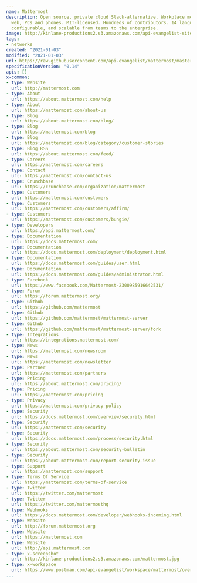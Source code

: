 ```yaml
---
name: Mattermost
description: Open source, private cloud Slack-alternative, Workplace messaging for
  web, PCs and phones. MIT-licensed. Hundreds of contributors. 14 languages. Secure,
  configurable, and scalable from teams to the enterprise.
image: http://kinlane-productions2.s3.amazonaws.com/api-evangelist-site/company/logos/mattermost-logo.png
tags:
- networks
created: "2021-01-03"
modified: "2021-01-03"
url: https://raw.githubusercontent.com/api-evangelist/mattermost/master/apis.json
specificationVersion: "0.14"
apis: []
x-common:
- type: Website
  url: http://mattermost.com
- type: About
  url: https://about.mattermost.com/help
- type: About
  url: https://mattermost.com/about-us
- type: Blog
  url: https://about.mattermost.com/blog/
- type: Blog
  url: https://mattermost.com/blog
- type: Blog
  url: https://mattermost.com/blog/category/customer-stories
- type: Blog RSS
  url: https://about.mattermost.com/feed/
- type: Careers
  url: https://mattermost.com/careers
- type: Contact
  url: https://mattermost.com/contact-us
- type: Crunchbase
  url: https://crunchbase.com/organization/mattermost
- type: Customers
  url: https://mattermost.com/customers
- type: Customers
  url: https://mattermost.com/customers/affirm/
- type: Customers
  url: https://mattermost.com/customers/bungie/
- type: Developers
  url: https://api.mattermost.com/
- type: Documentation
  url: https://docs.mattermost.com/
- type: Documentation
  url: https://docs.mattermost.com/deployment/deployment.html
- type: Documentation
  url: https://docs.mattermost.com/guides/user.html
- type: Documentation
  url: https://docs.mattermost.com/guides/administrator.html
- type: Facebook
  url: https://www.facebook.com/Mattermost-2300985916642531/
- type: Forum
  url: https://forum.mattermost.org/
- type: Github
  url: https://github.com/mattermost
- type: Github
  url: https://github.com/mattermost/mattermost-server
- type: Github
  url: https://github.com/mattermost/mattermost-server/fork
- type: Integrations
  url: https://integrations.mattermost.com/
- type: News
  url: https://mattermost.com/newsroom
- type: News
  url: https://mattermost.com/newsletter
- type: Partner
  url: https://mattermost.com/partners
- type: Pricing
  url: https://about.mattermost.com/pricing/
- type: Pricing
  url: https://mattermost.com/pricing
- type: Privacy
  url: https://mattermost.com/privacy-policy
- type: Security
  url: https://docs.mattermost.com/overview/security.html
- type: Security
  url: https://mattermost.com/security
- type: Security
  url: https://docs.mattermost.com/process/security.html
- type: Security
  url: https://about.mattermost.com/security-bulletin
- type: Security
  url: https://about.mattermost.com/report-security-issue
- type: Support
  url: https://mattermost.com/support
- type: Terms Of Service
  url: https://mattermost.com/terms-of-service
- type: Twitter
  url: https://twitter.com/mattermost
- type: Twitter
  url: https://twitter.com/mattermosthq
- type: Webhooks
  url: https://docs.mattermost.com/developer/webhooks-incoming.html
- type: Website
  url: http://forum.mattermost.org
- type: Website
  url: https://mattermost.com
- type: Website
  url: http://api.mattermost.com
- type: x-screenshot
  url: http://kinlane-productions2.s3.amazonaws.com/mattermost.jpg
- type: x-workspace
  url: https://www.postman.com/api-evangelist/workspace/mattermost/overview
...
```


